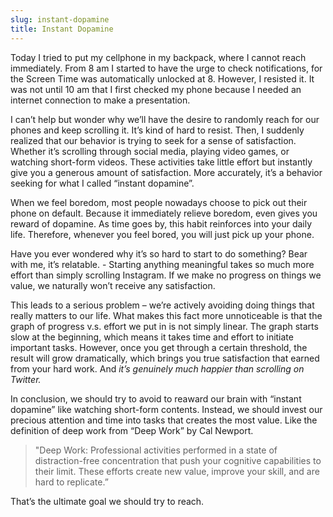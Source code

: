 ```yaml
---
slug: instant-dopamine
title: Instant Dopamine
---
```

Today I tried to put my cellphone in my backpack, where I cannot reach immediately. From 8 am I started to have the urge to check notifications, for the Screen Time was automatically unlocked at 8. However, I resisted it. It was not until 10 am that I first checked my phone because I needed an internet connection to make a presentation.

I can’t help but wonder why we’ll have the desire to randomly reach for our phones and keep scrolling it. It’s kind of hard to resist. Then, I suddenly realized that our behavior is trying to seek for a sense of satisfaction. Whether it’s scrolling through social media, playing video games, or watching short-form videos. These activities take little effort but instantly give you a generous amount of satisfaction. More accurately, it’s a behavior seeking for what I called “instant dopamine”.

<!-- truncate -->

When we feel boredom, most people nowadays choose to pick out their phone on default. Because it immediately relieve boredom, even gives you reward of dopamine. As time goes by, this habit reinforces into your daily life. Therefore, whenever you feel bored, you will just pick up your phone.

Have you ever wondered why it’s so hard to start to do something? Bear with me, it’s relatable. - Starting anything meaningful takes so much more effort than simply scrolling Instagram. If we make no progress on things we value, we naturally won’t receive any satisfaction.

This leads to a serious problem – we’re actively avoiding doing things that really matters to our life. What makes this fact more unnoticeable is that the graph of progress v.s. effort we put in is not simply linear. The graph starts slow at the beginning, which means it takes time and effort to initiate important tasks. However, once you get through a certain threshold, the result will grow dramatically, which brings you true satisfaction that earned from your hard work. And *it’s genuinely much happier than scrolling on Twitter.*

In conclusion, we should try to avoid to reaward our brain with “instant dopamine” like watching short-form contents. Instead, we should invest our precious attention and time into tasks that creates the most value. Like the definition of deep work from “Deep Work” by Cal Newport.

> "Deep Work: Professional activities performed in a state of distraction-free concentration that push your cognitive capabilities to their limit. These efforts create new value, improve your skill, and are hard to replicate.”

That’s the ultimate goal we should try to reach.